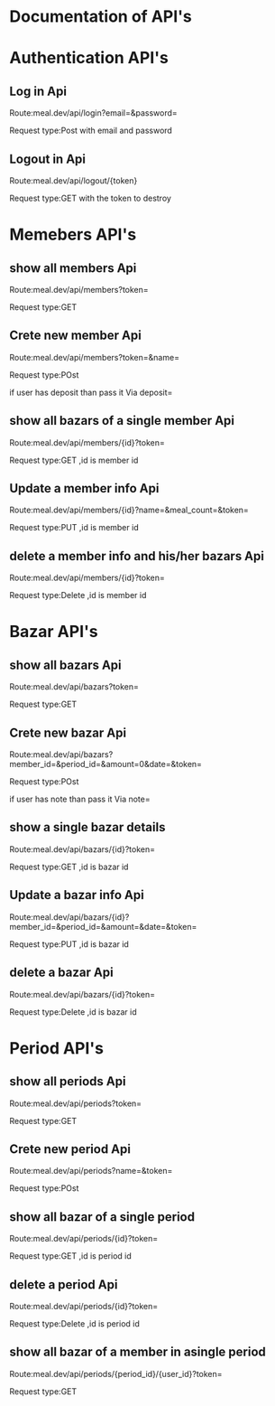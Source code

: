 
<h1>Documentation of API's</h1>

<h1>Authentication API's</h1>
<h2>Log in Api</h2>
<p>Route:meal.dev/api/login?email=&password=</p>
<p>Request type:Post with email and password</p>

<h2>Logout in Api</h2>
<p>Route:meal.dev/api/logout/{token}</p>
<p>Request type:GET with the token to destroy</p>

<h1>Memebers  API's</h1>

<h2>show all members Api</h2>
<p>Route:meal.dev/api/members?token=</p>
<p>Request type:GET </p>

<h2>Crete new member Api</h2>
<p>Route:meal.dev/api/members?token=&name=</p>
<p>Request type:POst </p>
<p>if user has deposit than pass it Via deposit=</p>


<h2>show all bazars of a single member Api</h2>
<p>Route:meal.dev/api/members/{id}?token=</p>
<p>Request type:GET ,id is member id</p>

<h2>Update a member  info Api</h2>
<p>Route:meal.dev/api/members/{id}?name=&meal_count=&token=</p>
<p>Request type:PUT ,id is member id</p>

<h2>delete a member info and his/her bazars Api</h2>
<p>Route:meal.dev/api/members/{id}?token=</p>
<p>Request type:Delete ,id is member id</p>

<h1>Bazar API's</h1>

<h2>show all bazars Api</h2>
<p>Route:meal.dev/api/bazars?token=</p>
<p>Request type:GET </p>

<h2>Crete new bazar Api</h2>
<p>Route:meal.dev/api/bazars?member_id=&period_id=&amount=0&date=&token=</p>
<p>Request type:POst </p>
<p>if user has note than pass it Via note=</p>


<h2>show a single bazar details</h2>
<p>Route:meal.dev/api/bazars/{id}?token=</p>
<p>Request type:GET ,id is bazar id</p>

<h2>Update a  bazar info Api</h2>
<p>Route:meal.dev/api/bazars/{id}?member_id=&period_id=&amount=&date=&token=</p>
<p>Request type:PUT ,id is bazar id</p>

<h2>delete a bazar  Api</h2>
<p>Route:meal.dev/api/bazars/{id}?token=</p>
<p>Request type:Delete ,id is bazar id</p>

<h1>Period API's</h1>

<h2>show all periods Api</h2>
<p>Route:meal.dev/api/periods?token=</p>
<p>Request type:GET </p>

<h2>Crete new period Api</h2>
<p>Route:meal.dev/api/periods?name=&token=</p>
<p>Request type:POst </p>



<h2>show all bazar of a  single period </h2>
<p>Route:meal.dev/api/periods/{id}?token=</p>
<p>Request type:GET ,id is period id</p>



<h2>delete a period  Api</h2>
<p>Route:meal.dev/api/periods/{id}?token=</p>
<p>Request type:Delete ,id is period id</p>

<h2>show all bazar of a  member in asingle period </h2>
<p>Route:meal.dev/api/periods/{period_id}/{user_id}?token=</p>
<p>Request type:GET</p>








